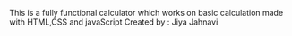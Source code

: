 This is a fully functional calculator which works on basic calculation made with HTML,CSS and javaScript
Created by : Jiya Jahnavi
